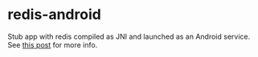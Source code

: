 redis-android
=============

Stub app with redis compiled as JNI and launched as an Android service.
See [this post](http://rikiji.it/post/36) for more info.